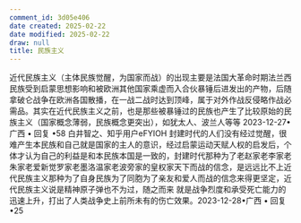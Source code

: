 ```yaml
---
comment_id: 3d05e406
date created: 2025-02-22
date modified: 2025-02-22
draw: null
title: 民族主义
---
```

近代民族主义（主体民族觉醒，为国家而战）的出现主要是法国大革命时期法兰西民族受到启蒙思想影响和被欧洲其他国家乘虚而入合伙暴锤后进发出的产物，后随拿破仑战争在欧洲各国散播，在一战二战时达到顶峰，属于对外作战反侵略作战必需品。其实在近代民族主义之前，也是那些被暴锤过的民族也产生了比较原始的民族主义（国家概念薄弱，民族概念更突出），如犹太人、波兰人等等 2023-12-27•广西 • 回复 •58 白井智之、知乎用户eFYIOH 封建时代的人们没有经过觉醒，很难产生本民族和自己就是国家的主人的意识，经过启蒙运动天赋人权的启发后，个体才认为自己的利益是和本民族本国是一致的，封建时代那种为了老赵家老李家老朱家老爱新觉罗家老墨洛温家老波旁家的皇权家天下而战的信念，是远远比不上近代民族主义那种为了自身民族为了同胞为了亲友和爱人而战的信念来得更坚定，近代民族主义说是精神原子弹也不为过，随之而来 就是战争烈度和承受死亡能力的迅速上升，打出了人类战争史上前所未有的伤亡效果。2023-12-28•广西 • 回复 •25
